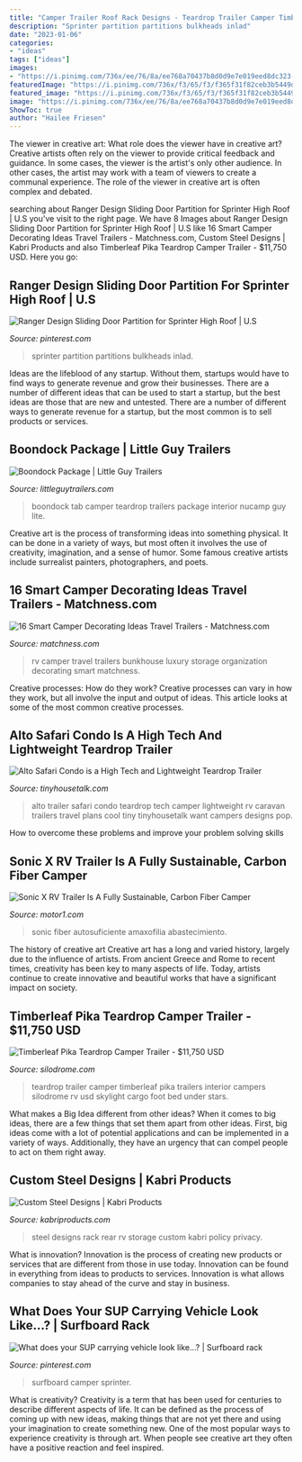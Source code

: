 ```yaml
---
title: "Camper Trailer Roof Rack Designs - Teardrop Trailer Camper Timberleaf Pika Trailers Interior Campers Silodrome Rv Usd Skylight Cargo Foot Bed Under Stars"
description: "Sprinter partition partitions bulkheads inlad"
date: "2023-01-06"
categories:
- "ideas"
tags: ["ideas"]
images:
- "https://i.pinimg.com/736x/ee/76/8a/ee768a70437b8d0d9e7e019eed8dc323--van-accessories-cargo-van.jpg"
featuredImage: "https://i.pinimg.com/736x/f3/65/f3/f365f31f82ceb3b5449d7a260c1d0533--surfboard-storage-surf-van.jpg"
featured_image: "https://i.pinimg.com/736x/f3/65/f3/f365f31f82ceb3b5449d7a260c1d0533--surfboard-storage-surf-van.jpg"
image: "https://i.pinimg.com/736x/ee/76/8a/ee768a70437b8d0d9e7e019eed8dc323--van-accessories-cargo-van.jpg"
ShowToc: true
author: "Hailee Friesen"
---
```



The viewer in creative art: What role does the viewer have in creative art?
Creative artists often rely on the viewer to provide critical feedback and guidance. In some cases, the viewer is the artist's only other audience. In other cases, the artist may work with a team of viewers to create a communal experience. The role of the viewer in creative art is often complex and debated.

	

		
searching about Ranger Design Sliding Door Partition for Sprinter High Roof | U.S you've visit to the right page. We have 8 Images about Ranger Design Sliding Door Partition for Sprinter High Roof | U.S like 16 Smart Camper Decorating Ideas Travel Trailers - Matchness.com, Custom Steel Designs | Kabri Products and also Timberleaf Pika Teardrop Camper Trailer - $11,750 USD. Here you go:
		
    
## Ranger Design Sliding Door Partition For Sprinter High Roof | U.S

<img loading=lazy src="https://i.pinimg.com/736x/ee/76/8a/ee768a70437b8d0d9e7e019eed8dc323--van-accessories-cargo-van.jpg" onerror="this.onerror=null;this.src='https://tse2.mm.bing.net/th?id=OIP.XvVLXjDSzM-ArrwIwOV4pAHaHa&amp;pid=15.1';" alt="Ranger Design Sliding Door Partition for Sprinter High Roof | U.S">

_Source: pinterest.com_

>sprinter partition partitions bulkheads inlad. 

	

Ideas are the lifeblood of any startup. Without them, startups would have to find ways to generate revenue and grow their businesses. There are a number of different ideas that can be used to start a startup, but the best ideas are those that are new and untested. There are a number of different ways to generate revenue for a startup, but the most common is to sell products or services.

    
## Boondock Package | Little Guy Trailers

<img loading=lazy src="https://littleguytrailers.com/wp-content/uploads/2018/06/TAB-Boondock-320-Interior-1024x683.jpg" onerror="this.onerror=null;this.src='https://tse2.mm.bing.net/th?id=OIP.i6TeKrC__YinulhTuPeG4wHaE8&amp;pid=15.1';" alt="Boondock Package | Little Guy Trailers">

_Source: littleguytrailers.com_

>boondock tab camper teardrop trailers package interior nucamp guy lite. 

	

Creative art is the process of transforming ideas into something physical. It can be done in a variety of ways, but most often it involves the use of creativity, imagination, and a sense of humor. Some famous creative artists include surrealist painters, photographers, and poets.

    
## 16 Smart Camper Decorating Ideas Travel Trailers - Matchness.com

<img loading=lazy src="https://i1.wp.com/matchness.com/wp-content/uploads/2018/01/Luxury-RV-With-a-Bunkhouse.jpg?resize=820%2C1231" onerror="this.onerror=null;this.src='https://tse2.mm.bing.net/th?id=OIP.iRtu6b-k-rBLxXKMM2_hdAHaLH&amp;pid=15.1';" alt="16 Smart Camper Decorating Ideas Travel Trailers - Matchness.com">

_Source: matchness.com_

>rv camper travel trailers bunkhouse luxury storage organization decorating smart matchness. 

	

Creative processes: How do they work?
Creative processes can vary in how they work, but all involve the input and output of ideas. This article looks at some of the most common creative processes.

    
## Alto Safari Condo Is A High Tech And Lightweight Teardrop Trailer

<img loading=lazy src="http://www.tinyhousetalk.com/wp-content/uploads/alto-safari-condo-rv-camper-trailer-04.jpg" onerror="this.onerror=null;this.src='https://tse3.mm.bing.net/th?id=OIP.XTj4swixxC_4zO3zIV-tWwHaE7&amp;pid=15.1';" alt="Alto Safari Condo is a High Tech and Lightweight Teardrop Trailer">

_Source: tinyhousetalk.com_

>alto trailer safari condo teardrop tech camper lightweight rv caravan trailers travel plans cool tiny tinyhousetalk want campers designs pop. 

	

How to overcome these problems and improve your problem solving skills
 

    
## Sonic X RV Trailer Is A Fully Sustainable, Carbon Fiber Camper

<img loading=lazy src="https://cdn.motor1.com/images/mgl/V1l97/s1/kz-rv-sonic-x.jpg" onerror="this.onerror=null;this.src='https://tse3.mm.bing.net/th?id=OIP.QAoZTP1hhS0sxCVYS3YCYwHaEK&amp;pid=15.1';" alt="Sonic X RV Trailer Is A Fully Sustainable, Carbon Fiber Camper">

_Source: motor1.com_

>sonic fiber autosuficiente amaxofilia abastecimiento. 

	

The history of creative art
Creative art has a long and varied history, largely due to the influence of artists. From ancient Greece and Rome to recent times, creativity has been key to many aspects of life. Today, artists continue to create innovative and beautiful works that have a significant impact on society.

    
## Timberleaf Pika Teardrop Camper Trailer - $11,750 USD

<img loading=lazy src="https://silodrome.com/wp-content/uploads/2018/08/Timberleaf-Pika-Teardrop-Camper-Trailer-Interior-4.jpg" onerror="this.onerror=null;this.src='https://tse4.mm.bing.net/th?id=OIP.V6Q4QA0kS7T-99VfUXWk4QHaFk&amp;pid=15.1';" alt="Timberleaf Pika Teardrop Camper Trailer - $11,750 USD">

_Source: silodrome.com_

>teardrop trailer camper timberleaf pika trailers interior campers silodrome rv usd skylight cargo foot bed under stars. 

	

What makes a Big Idea different from other ideas?
When it comes to big ideas, there are a few things that set them apart from other ideas. First, big ideas come with a lot of potential applications and can be implemented in a variety of ways. Additionally, they have an urgency that can compel people to act on them right away.

    
## Custom Steel Designs | Kabri Products

<img loading=lazy src="https://kabriproducts.com/custom-steel-designs/images/Custom-Steel-Designs-RV-Rear-Storage-Rack-2-large.jpg" onerror="this.onerror=null;this.src='https://tse2.mm.bing.net/th?id=OIP.Q-x4Z8M2T_Zg_Z2HQrZUAwHaFo&amp;pid=15.1';" alt="Custom Steel Designs | Kabri Products">

_Source: kabriproducts.com_

>steel designs rack rear rv storage custom kabri policy privacy. 

	

What is innovation?
Innovation is the process of creating new products or services that are different from those in use today. Innovation can be found in everything from ideas to products to services. Innovation is what allows companies to stay ahead of the curve and stay in business.

    
## What Does Your SUP Carrying Vehicle Look Like...? | Surfboard Rack

<img loading=lazy src="https://i.pinimg.com/736x/f3/65/f3/f365f31f82ceb3b5449d7a260c1d0533--surfboard-storage-surf-van.jpg" onerror="this.onerror=null;this.src='https://tse4.mm.bing.net/th?id=OIP.rY5mIhlvnoQzuVpy0i_b3AHaNK&amp;pid=15.1';" alt="What does your SUP carrying vehicle look like...? | Surfboard rack">

_Source: pinterest.com_

>surfboard camper sprinter. 

	

What is creativity?
Creativity is a term that has been used for centuries to describe different aspects of life. It can be defined as the process of coming up with new ideas, making things that are not yet there and using your imagination to create something new. One of the most popular ways to experience creativity is through art. When people see creative art they often have a positive reaction and feel inspired.

